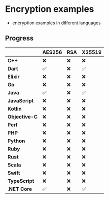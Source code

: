 # Encryption examples
- encryption examples in different languages
## Progress
|                  | **AES256** | **RSA** | **X25519** |
|------------------|------------|---------|------------|
| **C++**          | ❌         | ❌     | ❌         |
| **Dart**         | ✅         | ❌     | ✅         |
| **Elixir**       | ❌         | ❌     | ❌         |
| **Go**           | ❌         | ❌     | ❌         |
| **Java**         | ✅         | ❌     | ✅         |
| **JavaScript**   | ❌         | ❌     | ❌         |
| **Kotlin**       | ❌         | ❌     | ❌         |
| **Objective-C**  | ❌         | ❌     | ❌         |
| **Perl**         | ❌         | ❌     | ❌         |
| **PHP**          | ❌         | ❌     | ❌         |
| **Python**       | ❌         | ❌     | ❌         |
| **Ruby**         | ❌         | ❌     | ❌         |
| **Rust**         | ❌         | ❌     | ❌         |
| **Scala**        | ❌         | ❌     | ❌         |
| **Swift**        | ❌         | ❌     | ❌         |
| **TypeScript**   | ❌         | ❌     | ❌         |
| **.NET Core**    | ✅         | ❌     | ✅         |
